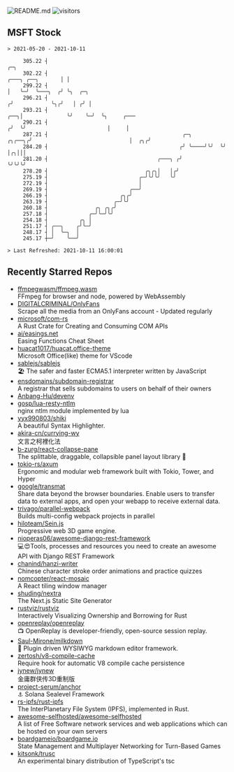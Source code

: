 ![README.md](https://github.com/Gerhut/Gerhut/workflows/README.md/badge.svg)
![visitors](https://visitors.vercel.app/Gerhut/Gerhut?token=8cf69d1f6813d272ef062726b6070c9be4ff72038cfe5a7ded7384a8da65d866)

## MSFT Stock

```
> 2021-05-20 - 2021-10-11

     305.22 ┤                                                                                ╭─╮                 
     302.22 ┤                                                               ╭───╮ ╭──╮       │ │                 
     299.22 ┤                                                               │   ╰─╯  ╰───╮  ╭╯ ╰╮  ╭─╮           
     296.21 ┤                                                              ╭╯            ╰╮╭╯   │ ╭╯ │           
     293.21 ┤                                                          ╭──╮│              ╰╯    ╰─╯  ╰╮     ╭─── 
     290.21 ┤                                                         ╭╯  ╰╯                          │     │    
     287.21 ┤                                           ╭─╮    ╭╮╭──╮╭╯                               │  ╭╮╭╯    
     284.20 ┤                                          ╭╯ ╰────╯╰╯  ╰╯                                │╭╮│││     
     281.20 ┤                                   ╭───╮ ╭╯                                              ╰╯╰╯╰╯     
     278.20 ┤                               ╭╮╭╮│   │╭╯                                                          
     275.19 ┤                             ╭─╯╰╯╰╯   ╰╯                                                           
     272.19 ┤                             │                                                                      
     269.19 ┤                          ╭──╯                                                                      
     266.19 ┤                       ╭╮╭╯                                                                         
     263.19 ┤                     ╭─╯╰╯                                                                          
     260.18 ┤               ╭╮ ╭╮╭╯                                                                              
     257.18 ┤             ╭─╯╰─╯╰╯                                                                               
     254.18 ┤          ╭╮ │                                                                                      
     251.17 ┤ ╭──╮    ╭╯╰─╯                                                                                      
     248.17 ┤ │  ╰─╮  │                                                                                          
     245.17 ┼─╯    ╰──╯                                                                                          

> Last Refreshed: 2021-10-11 16:00:01
```

## Recently Starred Repos

- [ffmpegwasm/ffmpeg.wasm](https://github.com/ffmpegwasm/ffmpeg.wasm)  
  FFmpeg for browser and node, powered by WebAssembly
- [DIGITALCRIMINAL/OnlyFans](https://github.com/DIGITALCRIMINAL/OnlyFans)  
  Scrape all the media from an OnlyFans account - Updated regularly
- [microsoft/com-rs](https://github.com/microsoft/com-rs)  
  A Rust Crate for Creating and Consuming COM APIs
- [ai/easings.net](https://github.com/ai/easings.net)  
  Easing Functions Cheat Sheet
- [huacat1017/huacat.office-theme](https://github.com/huacat1017/huacat.office-theme)  
  Microsoft Office(like) theme for VScode
- [sablejs/sablejs](https://github.com/sablejs/sablejs)  
  🏖️ The safer and faster ECMA5.1 interpreter written by JavaScript
- [ensdomains/subdomain-registrar](https://github.com/ensdomains/subdomain-registrar)  
  A registrar that sells subdomains to users on behalf of their owners
- [Anbang-Hu/devenv](https://github.com/Anbang-Hu/devenv)  
- [gosp/lua-resty-ntlm](https://github.com/gosp/lua-resty-ntlm)  
  nginx ntlm module implemented by lua
- [yyx990803/shiki](https://github.com/yyx990803/shiki)  
  A beautiful Syntax Highlighter.
- [akira-cn/currying-wy](https://github.com/akira-cn/currying-wy)  
  文言之柯裡化法
- [b-zurg/react-collapse-pane](https://github.com/b-zurg/react-collapse-pane)  
  The splittable, draggable, collapsible panel layout library 🎉
- [tokio-rs/axum](https://github.com/tokio-rs/axum)  
  Ergonomic and modular web framework built with Tokio, Tower, and Hyper
- [google/transmat](https://github.com/google/transmat)  
  Share data beyond the browser boundaries. Enable users to transfer data to external apps, and open your webapp to receive external data.
- [trivago/parallel-webpack](https://github.com/trivago/parallel-webpack)  
  Builds multi-config webpack projects in parallel
- [hiloteam/Sein.js](https://github.com/hiloteam/Sein.js)  
  Progressive web 3D game engine.
- [nioperas06/awesome-django-rest-framework](https://github.com/nioperas06/awesome-django-rest-framework)  
   💻😍Tools, processes and resources you need to create an awesome API with Django REST Framework
- [chanind/hanzi-writer](https://github.com/chanind/hanzi-writer)  
  Chinese character stroke order animations and practice quizzes
- [nomcopter/react-mosaic](https://github.com/nomcopter/react-mosaic)  
  A React tiling window manager
- [shuding/nextra](https://github.com/shuding/nextra)  
  The Next.js Static Site Generator
- [rustviz/rustviz](https://github.com/rustviz/rustviz)  
  Interactively Visualizing Ownership and Borrowing for Rust
- [openreplay/openreplay](https://github.com/openreplay/openreplay)  
  :tv: OpenReplay is developer-friendly, open-source session replay.
- [Saul-Mirone/milkdown](https://github.com/Saul-Mirone/milkdown)  
  🍼 Plugin driven WYSIWYG  markdown editor framework.
- [zertosh/v8-compile-cache](https://github.com/zertosh/v8-compile-cache)  
  Require hook for automatic V8 compile cache persistence
- [jynew/jynew](https://github.com/jynew/jynew)  
  金庸群侠传3D重制版
- [project-serum/anchor](https://github.com/project-serum/anchor)  
  ⚓ Solana Sealevel Framework
- [rs-ipfs/rust-ipfs](https://github.com/rs-ipfs/rust-ipfs)  
  The InterPlanetary File System (IPFS), implemented in Rust.
- [awesome-selfhosted/awesome-selfhosted](https://github.com/awesome-selfhosted/awesome-selfhosted)  
  A list of Free Software network services and web applications which can be hosted on your own servers
- [boardgameio/boardgame.io](https://github.com/boardgameio/boardgame.io)  
  State Management and Multiplayer Networking for Turn-Based Games
- [kitsonk/trusc](https://github.com/kitsonk/trusc)  
  An experimental binary distribution of TypeScript's tsc
